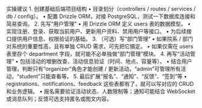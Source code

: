 实操建议
	1.	创建基础后端项目结构
	•	目录划分（controllers / routes / services / db / config）。
	•	配置 Drizzle ORM，对接 PostgreSQL，测试一下数据库连接和简易查询。
	2.	先写“用户管理”
	•	用 Drizzle ORM 定义 users 表的数据模型。
	•	实现注册、登录、获取当前用户、更新用户资料、禁用用户等接口。
	•	为后续接口提供用户信息、权限验证的基础。
	3.	（可选）写“部门管理”
	•	如果院系 / 部门对系统的重要性高，且有单独 CRUD 需求，可先把它搞定。
	•	如果仅需在 users 表里存个 department 字段，就可能不必单独做“部门管理”模块。
	4.	再写“活动管理”
	•	包括活动的增删改查、活动信息验证（时间、地点、容量等）。
	•	结合用户管理，判断只有“organizer”角色才能创建 / 更新活动，“admin”可管理所有活动，“student”只能查看等。
	5.	最后扩展“报名”、“通知”、“反馈”、“签到”等
	•	registrations、notifications、feedback 这些表都有了，就可以写对应的 CRUD 和业务逻辑。
	•	报名需要验证活动状态、人数限制等；通知可能结合 WebSocket 或消息队列；反馈可选支持匿名或图文内容。
